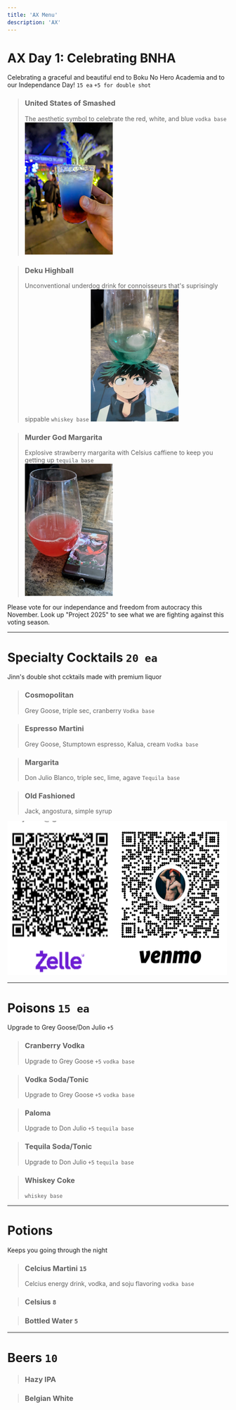 ```yaml
---
title: 'AX Menu'
description: 'AX'
---
```


# AX Day 1: Celebrating BNHA
 Celebrating a graceful and beautiful end to Boku No Hero Academia and to our Independance Day!  `15 ea` `+5 for double shot`
 
> ### United States of Smashed
>The aesthetic symbol to celebrate  the red, white, and blue `vodka base` 
> <img src= "ax.drinks.unitedstatesofsmashed.jpg" width="200" height="300">

 >### Deku Highball
>Unconventional underdog drink for connoisseurs that's suprisingly sippable  `whiskey base` 
> <img src= "ax.drinks.dekuhighball.jpg" width="200" height="300">


>### Murder God  Margarita
>Explosive strawberry margarita with Celsius caffiene to keep you getting up `tequila base`  
> <img src= "ax.drinks.murdergodmargarita.jpg" width="200" height="300">


Please vote for our independance and freedom from autocracy this November. Look up "Project 2025" to see what we are fighting against this voting season. 

 ---


# Specialty Cocktails `20 ea` 
Jinn's double shot ccktails made with premium liquor

> ### Cosmopolitan
> Grey Goose, triple sec, cranberry `Vodka base`

> ### Espresso Martini 
> Grey Goose, Stumptown espresso, Kalua, cream `Vodka base`

> ### Margarita 
> Don Julio Blanco, triple sec, lime, agave `Tequila base`

> ### Old Fashioned 
> Jack, angostura, simple syrup



<img src= "qr0.jpg" width="500" height="350">

---

# Poisons `15 ea` 
 Upgrade to Grey Goose/Don Julio `+5` 

> ### Cranberry Vodka 
> Upgrade to Grey Goose `+5` `vodka base`

> ### Vodka Soda/Tonic
> Upgrade to Grey Goose `+5`  `vodka base`

> ### Paloma
> Upgrade to Don Julio `+5`  `tequila base`

> ### Tequila Soda/Tonic
> Upgrade to Don Julio `+5`  `tequila base`

> ### Whiskey Coke 
>  `whiskey base`


--- 
# Potions
Keeps you going through the night
> ### Celcius Martini `15`
> Celcius energy drink, vodka, and soju flavoring `vodka base`

> ### Celsius `8`

> ### Bottled Water `5` 

---
# Beers `10`
> ### Hazy IPA

> ### Belgian White
